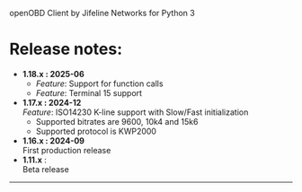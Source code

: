 openOBD Client by Jifeline Networks for Python 3

# Release notes:
- **1.18.x : 2025-06**  
  - *Feature*: Support for function calls
  - *Feature*: Terminal 15 support
 - **1.17.x : 2024-12**  
    *Feature*: ISO14230 K-line support with Slow/Fast initialization  
    - Supported bitrates are 9600, 10k4 and 15k6
    - Supported protocol is KWP2000
 - **1.16.x : 2024-09**  
   First production release
 - **1.11.x** :  
   Beta release

---------------------------------------------------------------


